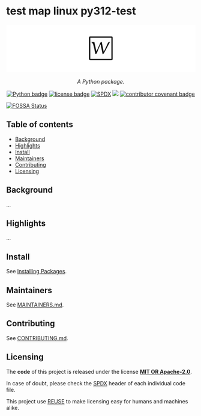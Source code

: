 <!--
SPDX-FileCopyrightText: © 2024 Romain Brault <mail@romainbrault.com>

SPDX-License-Identifier: MIT OR Apache-2.0
-->

# test map linux py312-test

<div align="center">
    <img alt="test map linux py312-test" src="docs/images/banner.svg" width="800" />
    <p>
        <em>
            A Python package.
        </em>
    </p>
    <p>
        <a href="https://www.python.org/"><img alt="Python badge" src="https://img.shields.io/badge/Python->=3.12-306998.svg?logo=Python&logoColor=ffd43b"/></a>
        <a href="https://spdx.org/licenses"><img alt="license badge" src="https://img.shields.io/badge/📝_License-MIT OR Apache--2.0-4CAF50.svg"/></a>
        <a href="https://spdx.dev/"><img alt="SPDX" src="https://img.shields.io/badge/SPDX-compliant-0080FF.svg?logo=SPDX"/></a>
<a href="https://app.fossa.com/projects/git%2Bgithub.com%2Fwhiteprints%2Ftest-map-linux-py312-test?ref=badge_shield" alt="FOSSA Status"><img src="https://app.fossa.com/api/projects/git%2Bgithub.com%2Fwhiteprints%2Ftest-map-linux-py312-test.svg?type=shield"/></a>
        <a href="https://www.contributor-covenant.org/version/2/1/code_of_conduct/"><img alt="contributor covenant badge" src="https://img.shields.io/badge/Contributor_Covenant-2.1-4BAAAA.svg?logo=contributorcovenant"/></a>
    </p>
</div>


[![FOSSA Status](https://app.fossa.com/api/projects/git%2Bgithub.com%2Fwhiteprints%2Ftest-map-linux-py312-test.svg?type=large)](https://app.fossa.com/projects/git%2Bgithub.com%2Fwhiteprints%2Ftest-map-linux-py312-test?ref=badge_large)

## Table of contents

- [Background](#background)
- [Highlights](#highlights)
- [Install](#install)
- [Maintainers](#maintainers)
- [Contributing](#contributing)
- [Licensing](#licensing)

## Background

...

## Highlights

...

## Install

See [Installing Packages](https://packaging.python.org/en/latest/tutorials/installing-packages).

## Maintainers

See [MAINTAINERS.md](MAINTAINERS.md).

## Contributing

See [CONTRIBUTING.md](CONTRIBUTING.md).

## Licensing
The **code** of this project is released under the license **[MIT OR Apache-2.0]**.

In case of doubt, please check the [SPDX] header of each individual code file.

This project use [REUSE] to make licensing easy for humans and machines alike.

[SPDX]: https://spdx.dev/
[REUSE]: https://reuse.software/
[MIT OR Apache-2.0]: https://spdx.org/licenses/